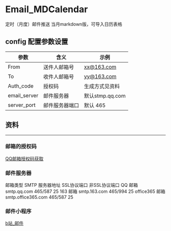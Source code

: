 # Email_MDCalendar
定时（月度）邮件推送 当月markdown版，可导入日历表格

## config 配置参数设置
| 参数           | 含义      | 示例            |
| ------------ | ------- |---------------|
| From         | 送件人邮箱号  | xx@163.com    |
| To           | 收件人邮箱号  | yy@163.com    |
| Auth_code    | 授权码     | 生成方式见资料       |
| email_server | 邮件服务器   | 默认stmp.qq.com |
| server_port  | 邮件服务器端口 | 默认 465        |


## 资料

---

### 邮箱的授权码
[QQ邮箱授权码获取](https://service.mail.qq.com/detail/128/53?expand=14)
### 邮件服务器
邮箱类型	SMTP 服务器地址	SSL协议端口	非SSL协议端口
QQ 邮箱	smtp.qq.com	465/587	25
163 邮箱	smtp.163.com	465/994	25
office365 邮箱	smtp.office365.com	465/587	25

### 邮件小程序
[b站_邮件](https://www.bilibili.com/video/BV12b4y1z773/?share_source=copy_web&vd_source=e8c6412141d88fdf27ca603b433b24bf)